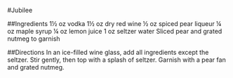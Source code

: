 #Jubilee

##Ingredients
1½ oz vodka
1½ oz dry red wine
½ oz spiced pear liqueur
¼ oz maple syrup
¼ oz lemon juice
1 oz seltzer water
Sliced pear and grated nutmeg to garnish

##Directions
In an ice-filled wine glass, add all ingredients except the seltzer. Stir gently, then top with a splash of seltzer. Garnish with a pear fan and grated nutmeg.

